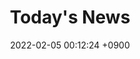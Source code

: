 ---
title:  "Today's News"
date:   2022-02-05 00:12:24 +0900
categories: TechNews
tags : [CNN]
thumbnail-url: /assets/img/thumbnail/stanford-nlp-logo-160.jpg
description: this is a simple description of the post. this is a simple description of the post. this is a simple description of the post. 

---